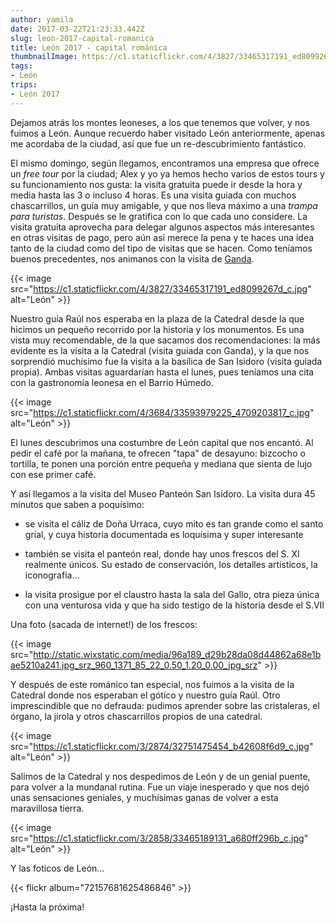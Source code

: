 ```yaml
---
author: yamila
date: 2017-03-22T21:23:33.442Z
slug: leon-2017-capital-romanica
title: León 2017 - capital románica
thumbnailImage: https://c1.staticflickr.com/4/3827/33465317191_ed8099267d_c.jpg
tags:
- León
trips:
- León 2017
---
```


Dejamos atrás los montes leoneses, a los que tenemos que volver, y nos fuimos a León. Aunque recuerdo haber visitado León anteriormente, apenas me acordaba de la ciudad, así que fue un re-descubrimiento fantástico.

El mismo domingo, según llegamos, encontramos una empresa que ofrece un <em>free tour</em> por la ciudad; Alex y yo ya hemos hecho varios de estos tours y su funcionamiento nos gusta: la visita gratuita puede ir desde la hora y media hasta las 3 o incluso 4 horas. Es una visita guiada con muchos chascarrillos, un guía muy amigable, y que nos lleva máximo a una <em>trampa para turistas</em>. Después se le gratifica con lo que cada uno considere. La visita gratuita aprovecha para delegar algunos aspectos más interesantes en otras visitas de pago, pero aún así merece la pena y te haces una idea tanto de la ciudad como del tipo de visitas que se hacen. Como teníamos buenos precedentes, nos animanos con la visita de <a href="http://visitasguiadasoficiales.com/" target="_new">Ganda</a>.

{{< image src="https://c1.staticflickr.com/4/3827/33465317191_ed8099267d_c.jpg" alt="León" >}}

Nuestro guía Raúl nos esperaba en la plaza de la Catedral desde la que hicimos un pequeño recorrido por la historia y los monumentos. Es una vista muy recomendable, de la que sacamos dos recomendaciones: la más evidente es la visita a la Catedral (visita guiada con Ganda), y la que nos sorprendió muchísimo fue la visita a la basílica de San Isidoro (visita guiada propia). Ambas visitas aguardarían hasta el lunes, pues teníamos una cita con la gastronomía leonesa en el Barrio Húmedo.

{{< image src="https://c1.staticflickr.com/4/3684/33593979225_4709203817_c.jpg" alt="León" >}}

El lunes descubrimos una costumbre de León capital que nos encantó. Al pedir el café por la mañana, te ofrecen "tapa" de desayuno: bizcocho o tortilla, te ponen una porción entre pequeña y mediana que sienta de lujo con ese primer café.

Y así llegamos a la visita del Museo Panteón San Isidoro. La visita dura 45 minutos que saben a poquísimo:

- se visita el cáliz de Doña Urraca, cuyo mito es tan grande como el santo grial, y cuya historia documentada es loquísima y super interesante

- también se visita el panteón real, donde hay unos frescos del S. XI realmente únicos. Su estado de conservación, los detalles artísticos, la iconografía...

- la visita prosigue por el claustro hasta la sala del Gallo, otra pieza única con una venturosa vida y que ha sido testigo de la historia desde el S.VII

Una foto (sacada de internet!) de los frescos:

{{< image src="http://static.wixstatic.com/media/96a189_d29b28da08d44862a68e1bae5210a241.jpg_srz_960_1371_85_22_0.50_1.20_0.00_jpg_srz" >}}

Y después de este románico tan especial, nos fuimos a la visita de la Catedral donde nos esperaban el gótico y nuestro guía Raúl. Otro imprescindible que no defrauda: pudimos aprender sobre las cristaleras, el órgano, la jirola y otros chascarrillos propios de una catedral.

{{< image src="https://c1.staticflickr.com/3/2874/32751475454_b42608f6d9_c.jpg" alt="León" >}}

Salimos de la Catedral y nos despedimos de León y de un genial puente, para volver a la mundanal rutina. Fue un viaje inesperado y que nos dejó unas sensaciones geniales, y muchísimas ganas de volver a esta maravillosa tierra.

{{< image src="https://c1.staticflickr.com/3/2858/33465189131_a680ff296b_c.jpg" alt="León" >}}

Y las foticos de León...

{{< flickr album="72157681625486846" >}}

¡Hasta la próxima!
